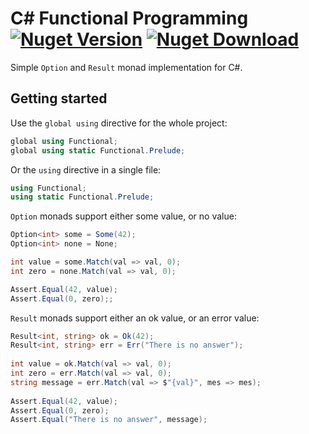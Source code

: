 # C# Functional Programming [![Nuget Version](https://img.shields.io/nuget/v/Functional.Monad)](https://www.nuget.org/packages/Functional.Monad) [![Nuget Download](https://img.shields.io/nuget/dt/Functional.Monad)](https://www.nuget.org/packages/Functional.Monad)

Simple ```Option``` and ```Result``` monad implementation for C#.

## Getting started

Use the ```global using``` directive for the whole project:

```csharp
global using Functional;
global using static Functional.Prelude;
```

Or the ```using``` directive in a single file:

```csharp
using Functional;
using static Functional.Prelude;
```

```Option``` monads support either some value, or no value:

```csharp
Option<int> some = Some(42);
Option<int> none = None;

int value = some.Match(val => val, 0);
int zero = none.Match(val => val, 0);

Assert.Equal(42, value);
Assert.Equal(0, zero);;
```

```Result``` monads support either an ok value, or an error value:

```csharp
Result<int, string> ok = Ok(42);                       
Result<int, string> err = Err("There is no answer"); 
                                                       
int value = ok.Match(val => val, 0);
int zero = err.Match(val => val, 0);
string message = err.Match(val => $"{val}", mes => mes);
                                                       
Assert.Equal(42, value);                               
Assert.Equal(0, zero);                                 
Assert.Equal("There is no answer", message);           
```
